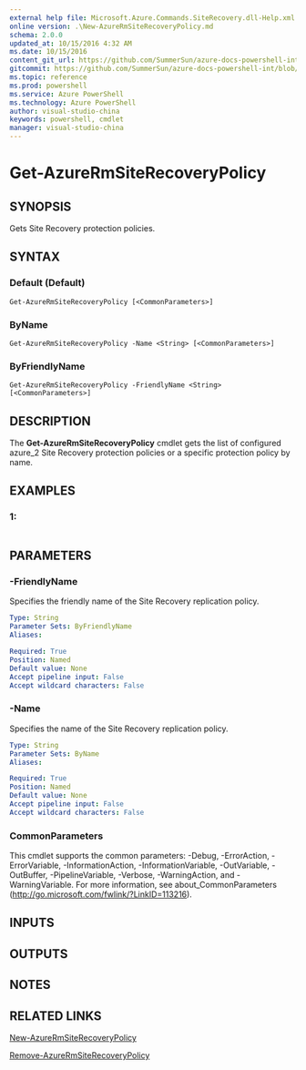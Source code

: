 ```yaml
---
external help file: Microsoft.Azure.Commands.SiteRecovery.dll-Help.xml
online version: .\New-AzureRmSiteRecoveryPolicy.md
schema: 2.0.0
updated_at: 10/15/2016 4:32 AM
ms.date: 10/15/2016
content_git_url: https://github.com/SummerSun/azure-docs-powershell-int/blob/master/azureps-cmdlets-docs/ResourceManager/AzureRM.SiteRecovery/v1.0/CmdletMDs/Get-AzureRmSiteRecoveryPolicy.md
gitcommit: https://github.com/SummerSun/azure-docs-powershell-int/blob/1bfd8e268acfc1799ad3f17c5a982578f54443cf/azureps-cmdlets-docs/ResourceManager/AzureRM.SiteRecovery/v1.0/CmdletMDs/Get-AzureRmSiteRecoveryPolicy.md
ms.topic: reference
ms.prod: powershell
ms.service: Azure PowerShell
ms.technology: Azure PowerShell
author: visual-studio-china
keywords: powershell, cmdlet
manager: visual-studio-china
---
```


# Get-AzureRmSiteRecoveryPolicy

## SYNOPSIS
Gets Site Recovery protection policies.

## SYNTAX

### Default (Default)
```
Get-AzureRmSiteRecoveryPolicy [<CommonParameters>]
```

### ByName
```
Get-AzureRmSiteRecoveryPolicy -Name <String> [<CommonParameters>]
```

### ByFriendlyName
```
Get-AzureRmSiteRecoveryPolicy -FriendlyName <String> [<CommonParameters>]
```

## DESCRIPTION
The **Get-AzureRmSiteRecoveryPolicy** cmdlet gets the list of configured azure_2 Site Recovery protection policies or a specific protection policy by name.

## EXAMPLES

### 1:
```

```

## PARAMETERS

### -FriendlyName
Specifies the friendly name of the Site Recovery replication policy.

```yaml
Type: String
Parameter Sets: ByFriendlyName
Aliases: 

Required: True
Position: Named
Default value: None
Accept pipeline input: False
Accept wildcard characters: False
```

### -Name
Specifies the name of the Site Recovery replication policy.

```yaml
Type: String
Parameter Sets: ByName
Aliases: 

Required: True
Position: Named
Default value: None
Accept pipeline input: False
Accept wildcard characters: False
```

### CommonParameters
This cmdlet supports the common parameters: -Debug, -ErrorAction, -ErrorVariable, -InformationAction, -InformationVariable, -OutVariable, -OutBuffer, -PipelineVariable, -Verbose, -WarningAction, and -WarningVariable. For more information, see about_CommonParameters (http://go.microsoft.com/fwlink/?LinkID=113216).

## INPUTS

## OUTPUTS

## NOTES

## RELATED LINKS

[New-AzureRmSiteRecoveryPolicy](.\New-AzureRmSiteRecoveryPolicy.md)

[Remove-AzureRmSiteRecoveryPolicy](.\Remove-AzureRmSiteRecoveryPolicy.md)

